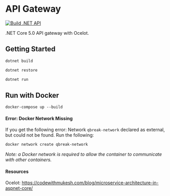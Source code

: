 # API Gateway
[![Build .NET API](https://github.com/Quarter-Break/api_gateway/actions/workflows/build.yml/badge.svg)](https://github.com/Quarter-Break/api_gateway/actions/workflows/build.yml)

.NET Core 5.0 API gateway with Ocelot.

## Getting Started
```zsh
dotnet build
```
```zsh
dotnet restore
```
```zsh
dotnet run
```

## Run with Docker
```
docker-compose up --build
```

#### Error: Docker Network Missing
If you get the following error:
Network `qbreak-network` declared as external, but could not be found. Run the following:
```zsh
docker network create qbreak-network
```
<i>Note: a Docker network is required to allow the container to communicate with other containers.</i>

#### Resources

Ocelot: https://codewithmukesh.com/blog/microservice-architecture-in-aspnet-core/
